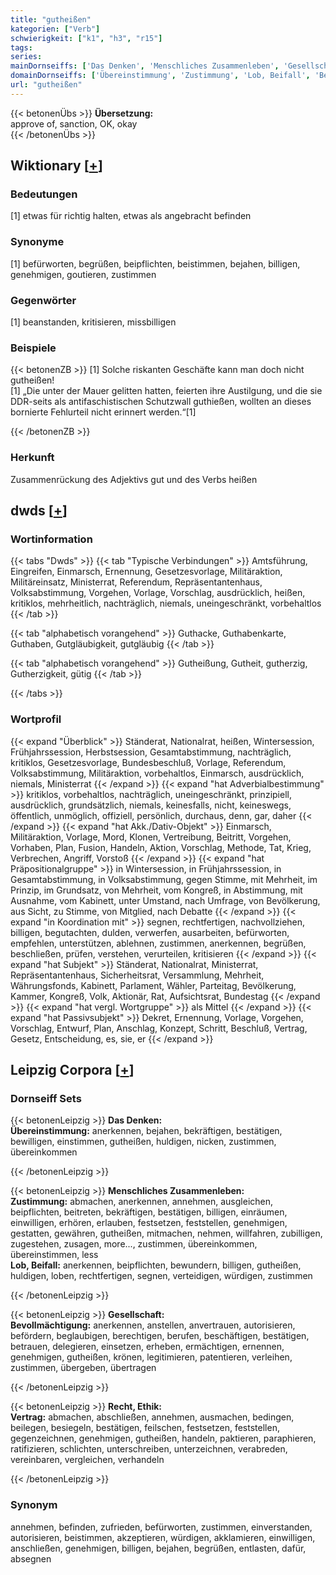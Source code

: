 ```yaml
---
title: "gutheißen"
kategorien: ["Verb"]
schwierigkeit: ["k1", "h3", "r15"]
tags:
series:
mainDornseiffs: ['Das Denken', 'Menschliches Zusammenleben', 'Gesellschaft', 'Recht, Ethik']
domainDornseiffs: ['Übereinstimmung', 'Zustimmung', 'Lob, Beifall', 'Bevollmächtigung', 'Vertrag']
url: "gutheißen"
---
```


{{< betonenÜbs >}}
**Übersetzung:**  
approve of, sanction, OK, okay  
{{< /betonenÜbs >}}

## Wiktionary [[+](https://de.wiktionary.org/wiki/gutheißen)]

### Bedeutungen
[1] etwas für richtig halten, etwas als angebracht befinden  

### Synonyme
[1] befürworten, begrüßen, beipflichten, beistimmen, bejahen, billigen, genehmigen, goutieren, zustimmen  

### Gegenwörter
[1] beanstanden, kritisieren, missbilligen  

### Beispiele
{{< betonenZB >}}
[1] Solche riskanten Geschäfte kann man doch nicht gutheißen!  
[1] „Die unter der Mauer gelitten hatten, feierten ihre Austilgung, und die sie DDR-seits als antifaschistischen Schutzwall guthießen, wollten an dieses bornierte Fehlurteil nicht erinnert werden.“[1]  

{{< /betonenZB >}}
### Herkunft
Zusammenrückung des Adjektivs gut und des Verbs heißen  



## dwds [[+](https://www.dwds.de/wb/gutheißen)]

### Wortinformation
{{< tabs "Dwds" >}}
{{< tab "Typische Verbindungen" >}}
Amtsführung, Eingreifen, Einmarsch, Ernennung, Gesetzesvorlage, Militäraktion, Militäreinsatz, Ministerrat, Referendum, Repräsentantenhaus, Volksabstimmung, Vorgehen, Vorlage, Vorschlag, ausdrücklich, heißen, kritiklos, mehrheitlich, nachträglich, niemals, uneingeschränkt, vorbehaltlos
{{< /tab >}}

{{< tab "alphabetisch vorangehend" >}}
Guthacke, Guthabenkarte, Guthaben, Gutgläubigkeit, gutgläubig
{{< /tab >}}

{{< tab "alphabetisch vorangehend" >}}
Gutheißung, Gutheit, gutherzig, Gutherzigkeit, gütig
{{< /tab >}}

{{< /tabs >}}

### Wortprofil
{{< expand "Überblick" >}} Ständerat, Nationalrat, heißen, Wintersession, Frühjahrssession, Herbstsession, Gesamtabstimmung, nachträglich, kritiklos, Gesetzesvorlage, Bundesbeschluß, Vorlage, Referendum, Volksabstimmung, Militäraktion, vorbehaltlos, Einmarsch, ausdrücklich, niemals, Ministerrat {{< /expand >}}
{{< expand "hat Adverbialbestimmung" >}} kritiklos, vorbehaltlos, nachträglich, uneingeschränkt, prinzipiell, ausdrücklich, grundsätzlich, niemals, keinesfalls, nicht, keineswegs, öffentlich, unmöglich, offiziell, persönlich, durchaus, denn, gar, daher {{< /expand >}}
{{< expand "hat Akk./Dativ-Objekt" >}} Einmarsch, Militäraktion, Vorlage, Mord, Klonen, Vertreibung, Beitritt, Vorgehen, Vorhaben, Plan, Fusion, Handeln, Aktion, Vorschlag, Methode, Tat, Krieg, Verbrechen, Angriff, Vorstoß {{< /expand >}}
{{< expand "hat Präpositionalgruppe" >}} in Wintersession, in Frühjahrssession, in Gesamtabstimmung, in Volksabstimmung, gegen Stimme, mit Mehrheit, im Prinzip, im Grundsatz, von Mehrheit, vom Kongreß, in Abstimmung, mit Ausnahme, vom Kabinett, unter Umstand, nach Umfrage, von Bevölkerung, aus Sicht, zu Stimme, von Mitglied, nach Debatte {{< /expand >}}
{{< expand "in Koordination mit" >}} segnen, rechtfertigen, nachvollziehen, billigen, begutachten, dulden, verwerfen, ausarbeiten, befürworten, empfehlen, unterstützen, ablehnen, zustimmen, anerkennen, begrüßen, beschließen, prüfen, verstehen, verurteilen, kritisieren {{< /expand >}}
{{< expand "hat Subjekt" >}} Ständerat, Nationalrat, Ministerrat, Repräsentantenhaus, Sicherheitsrat, Versammlung, Mehrheit, Währungsfonds, Kabinett, Parlament, Wähler, Parteitag, Bevölkerung, Kammer, Kongreß, Volk, Aktionär, Rat, Aufsichtsrat, Bundestag {{< /expand >}}
{{< expand "hat vergl. Wortgruppe" >}} als Mittel {{< /expand >}}
{{< expand "hat Passivsubjekt" >}} Dekret, Ernennung, Vorlage, Vorgehen, Vorschlag, Entwurf, Plan, Anschlag, Konzept, Schritt, Beschluß, Vertrag, Gesetz, Entscheidung, es, sie, er {{< /expand >}}

## Leipzig Corpora [[+](https://corpora.uni-leipzig.de/en/res?word=gutheißen&corpusId=deu_newscrawl-public_2018)]

### Dornseiff Sets
{{< betonenLeipzig >}}
**Das Denken:**  
**Übereinstimmung:** anerkennen, bejahen, bekräftigen, bestätigen, bewilligen, einstimmen, gutheißen, huldigen, nicken, zustimmen, übereinkommen  

{{< /betonenLeipzig >}}


{{< betonenLeipzig >}}
**Menschliches Zusammenleben:**  
**Zustimmung:** abmachen, anerkennen, annehmen, ausgleichen, beipflichten, beitreten, bekräftigen, bestätigen, billigen, einräumen, einwilligen, erhören, erlauben, festsetzen, feststellen, genehmigen, gestatten, gewähren, gutheißen, mitmachen, nehmen, willfahren, zubilligen, zugestehen, zusagen, more..., zustimmen, übereinkommen, übereinstimmen, less  
**Lob, Beifall:** anerkennen, beipflichten, bewundern, billigen, gutheißen, huldigen, loben, rechtfertigen, segnen, verteidigen, würdigen, zustimmen  

{{< /betonenLeipzig >}}


{{< betonenLeipzig >}}
**Gesellschaft:**  
**Bevollmächtigung:** anerkennen, anstellen, anvertrauen, autorisieren, befördern, beglaubigen, berechtigen, berufen, beschäftigen, bestätigen, betrauen, delegieren, einsetzen, erheben, ermächtigen, ernennen, genehmigen, gutheißen, krönen, legitimieren, patentieren, verleihen, zustimmen, übergeben, übertragen  

{{< /betonenLeipzig >}}


{{< betonenLeipzig >}}
**Recht, Ethik:**  
**Vertrag:** abmachen, abschließen, annehmen, ausmachen, bedingen, beilegen, besiegeln, bestätigen, feilschen, festsetzen, feststellen, gegenzeichnen, genehmigen, gutheißen, handeln, paktieren, paraphieren, ratifizieren, schlichten, unterschreiben, unterzeichnen, verabreden, vereinbaren, vergleichen, verhandeln  

{{< /betonenLeipzig >}}

### Synonym
annehmen, befinden, zufrieden, befürworten, zustimmen, einverstanden, autorisieren, beistimmen, akzeptieren, würdigen, akklamieren, einwilligen, anschließen, genehmigen, billigen, bejahen, begrüßen, entlasten, dafür, absegnen

